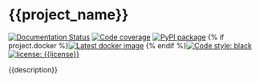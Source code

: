 # {{project_name}}
[![Documentation Status](https://readthedocs.org/projects/{{project_name}}/badge/?version=latest)](https://{{project_name}}.readthedocs.io/en/latest/?badge=latest)
[![Code coverage](https://codecov.io/github/{{owner}}/{{project_name}}/coverage.svg)](https://codecov.io/github/{{owner}}/{{project_name}})
[![PyPI package](https://badgen.net/pypi/v/{{project_name}})](https://pypi.org/project/{{project_name}}/)
{% if project.docker %}[![Latest docker image](https://badgen.net/docker/pulls/{{owner}}/{{project_name}})](https://hub.docker.com/r/{{owner}}/{{project_name}}/tags)
{% endif %}[![Code style: black](https://img.shields.io/badge/code%20style-black-000000.svg)](https://github.com/ambv/black)
[![license: {{license}}](https://img.shields.io/badge/license-{{license}}-green.svg)](https://opensource.org/licenses/{{license}})

{{description}}